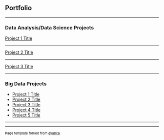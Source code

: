 ## Portfolio

---

### Data Analysis/Data Science Projects

[Project 1 Title]()

---
[Project 2 Title](/pdf/sample_presentation.pdf)

---
[Project 3 Title](http://example.com/)

---

### Big Data Projects

- [Project 1 Title](http://example.com/)
- [Project 2 Title](http://example.com/)
- [Project 3 Title](http://example.com/)
- [Project 4 Title](http://example.com/)
- [Project 5 Title](http://example.com/)

---




---
<p style="font-size:11px">Page template forked from <a href="https://github.com/evanca/quick-portfolio">evanca</a></p>
<!-- Remove above link if you don't want to attibute -->
